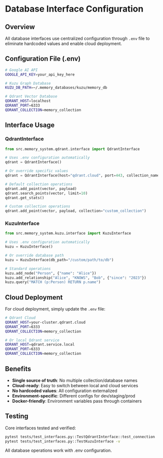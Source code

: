 # Database Interface Configuration

## Overview

All database interfaces use centralized configuration through `.env` file to eliminate hardcoded values and enable cloud deployment.

## Configuration File (.env)

```bash
# Google AI API
GOOGLE_API_KEY=your_api_key_here

# Kuzu Graph Database
KUZU_DB_PATH=~/.memory_databases/kuzu/memory_db

# Qdrant Vector Database
QDRANT_HOST=localhost
QDRANT_PORT=6333
QDRANT_COLLECTION=memory_collection
```

## Interface Usage

### QdrantInterface

```python
from src.memory_system.qdrant.interface import QdrantInterface

# Uses .env configuration automatically
qdrant = QdrantInterface()

# Or override specific values
qdrant = QdrantInterface(host="qdrant.cloud", port=443, collection_name="prod_memories")

# Default collection operations
qdrant.add_point(vector, payload)
qdrant.search_points(vector, limit=10)
qdrant.get_stats()

# Custom collection operations
qdrant.add_point(vector, payload, collection="custom_collection")
```

### KuzuInterface

```python
from src.memory_system.kuzu.interface import KuzuInterface

# Uses .env configuration automatically
kuzu = KuzuInterface()

# Or override database path
kuzu = KuzuInterface(db_path="/custom/path/to/db")

# Standard operations
kuzu.add_node("Person", {"name": "Alice"})
kuzu.add_relationship("Alice", "KNOWS", "Bob", {"since": "2023"})
kuzu.query("MATCH (p:Person) RETURN p.name")
```

## Cloud Deployment

For cloud deployment, simply update the `.env` file:

```bash
# Qdrant Cloud
QDRANT_HOST=your-cluster.qdrant.cloud
QDRANT_PORT=6333
QDRANT_COLLECTION=memory_collection

# Or local Qdrant service
QDRANT_HOST=qdrant.service.local
QDRANT_PORT=6333
QDRANT_COLLECTION=memory_collection
```

## Benefits

- **Single source of truth**: No multiple collection/database names
- **Cloud-ready**: Easy to switch between local and cloud services
- **No hardcoded values**: All configuration externalized
- **Environment-specific**: Different configs for dev/staging/prod
- **Docker-friendly**: Environment variables pass through containers

## Testing

Core interfaces tested and verified:

```bash
pytest tests/test_interfaces.py::TestQdrantInterface::test_connection
pytest tests/test_interfaces.py::TestKuzuInterface -v
```

All database operations work with .env configuration.
